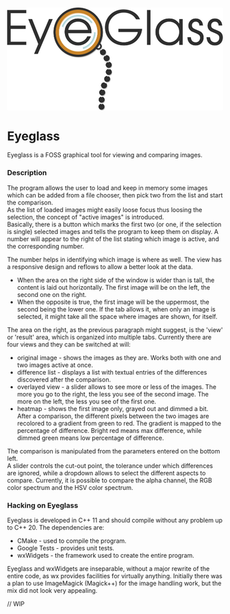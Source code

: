![Eyeglass logo](https://raw.githubusercontent.com/CristianoNarducci/Eyeglass/master/docs/Eyeglass_logo.png)
# Eyeglass
Eyeglass is a FOSS graphical tool for viewing and comparing images.   

### Description
The program allows the user to load and keep in memory some images which can be added from a file chooser, then pick two from the list and start the comparison.   
As the list of loaded images might easily loose focus thus loosing the selection, the concept of "active images" is introduced.   
Basically, there is a button which marks the first two (or one, if the selection is single) selected images and tells the program to keep them on display. A number will appear to the right of the list stating which image is active, and the corresponding number.

The number helps in identifying which image is where as well. The view has a responsive design and reflows to allow a better look at the data.   
* When the area on the right side of the window is wider than is tall, the content is laid out horizontally. The first image will be on the left, the second one on the right.
* When the opposite is true, the first image will be the uppermost, the second being the lower one.
If the tab allows it, when only an image is selected, it might take all the space where images are shown, for itself.

The area on the right, as the previous paragraph might suggest, is the 'view' or 'result' area, which is organized into multiple tabs.
Currently there are four views and they can be switched at will:
* original image  - shows the images as they are. Works both with one and two images active at once.
* difference list - displays a list with textual entries of the differences discovered after the comparison.
* overlayed view  - a slider allows to see more or less of the images. The more you go to the right, the less you see of the second image. The more on the left, the less you see of the first one.
* heatmap         - shows the first image only, grayed out and dimmed a bit. After a comparison, the different pixels between the two images are recolored to a gradient from green to red. The gradient is mapped to the percentage of difference. Bright red means max difference, while dimmed green means low percentage of difference.

The comparison is manipulated from the parameters entered on the bottom left.   
A slider controls the cut-out point, the tolerance under which differences are ignored, while a dropdown allows to select the different aspects to compare.
Currently, it is possible to compare the alpha channel, the RGB color spectrum and the HSV color spectrum.

### Hacking on Eyeglass
Eyeglass is developed in C++ 11 and should compile without any problem up to C++ 20.
The dependencies are:
* CMake         - used to compile the program.
* Google Tests  - provides unit tests.
* wxWidgets     - the framework used to create the entire program.

Eyeglass and wxWidgets are inseparable, without a major rewrite of the entire code, as wx provides facilities for virtually anything. Initially there was a plan to use ImageMagick (Magick++) for the image handling work, but the mix did not look very appealing.

// WIP

